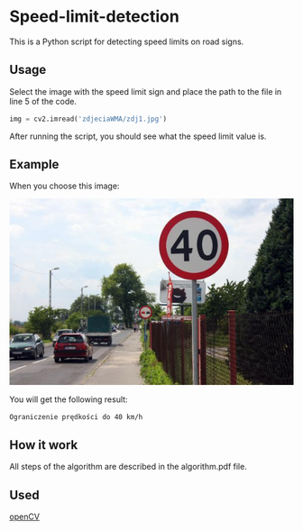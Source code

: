 # Speed-limit-detection
This is a Python script for detecting speed limits on road signs.

## Usage

Select the image with the speed limit sign and place the path to the file in line 5 of the code. 
```python
img = cv2.imread('zdjeciaWMA/zdj1.jpg')
```
After running the script, you should see what the speed limit value is.

## Example
When you choose this image:  
  
![Text](https://github.com/MateuszKochanski/Speed-limit-detection/blob/master/zdjeciaWMA/zdj1.jpg)  
  
You will get the following result:
```
Ograniczenie prędkości do 40 km/h
```
## How it work
All steps of the algorithm are described in the algorithm.pdf file.

## Used

[openCV](https://opencv.org/)
